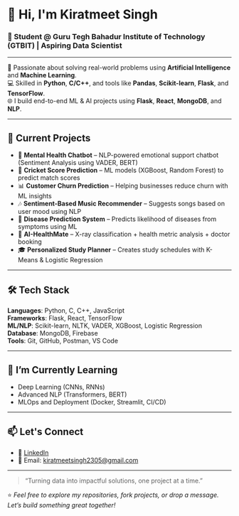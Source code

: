 # 👋 Hi, I'm Kiratmeet Singh

### 📌 Student @ Guru Tegh Bahadur Institute of Technology (GTBIT) | Aspiring Data Scientist 

---

🔬 Passionate about solving real-world problems using **Artificial Intelligence** and **Machine Learning**.  
💻 Skilled in **Python**, **C/C++**, and tools like **Pandas**, **Scikit-learn**, **Flask**, and **TensorFlow**.  
🌐 I build end-to-end ML & AI projects using **Flask**, **React**, **MongoDB**, and **NLP**.

---

## 🚀 Current Projects
- 🧠 **Mental Health Chatbot** – NLP-powered emotional support chatbot (Sentiment Analysis using VADER, BERT)
- 🏏 **Cricket Score Prediction** – ML models (XGBoost, Random Forest) to predict match scores
- 📊 **Customer Churn Prediction** – Helping businesses reduce churn with ML insights
- 🎶 **Sentiment-Based Music Recommender** – Suggests songs based on user mood using NLP
- 🔬 **Disease Prediction System** – Predicts likelihood of diseases from symptoms using ML
- 🩻 **AI-HealthMate** – X-ray classification + health metric analysis + doctor booking
- 🎓 **Personalized Study Planner** – Creates study schedules with K-Means & Logistic Regression

---

## 🛠️ Tech Stack
**Languages**: Python, C, C++, JavaScript  
**Frameworks**: Flask, React, TensorFlow  
**ML/NLP**: Scikit-learn, NLTK, VADER, XGBoost, Logistic Regression  
**Database**: MongoDB, Firebase  
**Tools**: Git, GitHub, Postman, VS Code

---

## 🌱 I’m Currently Learning
- Deep Learning (CNNs, RNNs)
- Advanced NLP (Transformers, BERT)
- MLOps and Deployment (Docker, Streamlit, CI/CD)

---

## 📫 Let's Connect
- 💼 [LinkedIn](www.linkedin.com/in/kiratmeet-singh-1313-ks)
- 📧 Email: kiratmeetsingh2305@gmail.com

---

> “Turning data into impactful solutions, one project at a time.”

⭐️ _Feel free to explore my repositories, fork projects, or drop a message. Let’s build something great together!_


